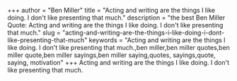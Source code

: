 +++
author = "Ben Miller"
title = "Acting and writing are the things I like doing. I don't like presenting that much."
description = "the best Ben Miller Quote: Acting and writing are the things I like doing. I don't like presenting that much."
slug = "acting-and-writing-are-the-things-i-like-doing-i-dont-like-presenting-that-much"
keywords = "Acting and writing are the things I like doing. I don't like presenting that much.,ben miller,ben miller quotes,ben miller quote,ben miller sayings,ben miller saying,quotes, sayings,quote, saying, motivation"
+++
Acting and writing are the things I like doing. I don't like presenting that much.
